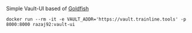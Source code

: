 Simple Vault-UI based of [Goldfish](https://github.com/Caiyeon/goldfish)

`docker run --rm -it -e VAULT_ADDR='https://vault.trainline.tools' -p 8000:8000 razaj92:vault-ui`
